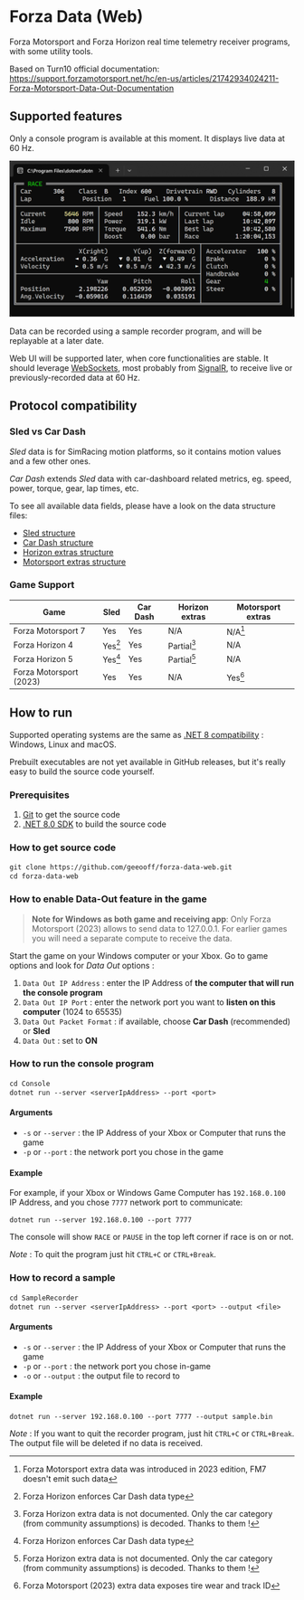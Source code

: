 # Forza Data (Web)

Forza Motorsport and Forza Horizon real time telemetry receiver programs, with some utility tools.

Based on Turn10 official documentation:
https://support.forzamotorsport.net/hc/en-us/articles/21742934024211-Forza-Motorsport-Data-Out-Documentation

## Supported features

Only a console program is available at this moment. It displays live data at 60 Hz.

![image](docs/assets/screenshots/console.png)

Data can be recorded using a sample recorder program, and will be replayable at a later date.

Web UI will be supported later, when core functionalities are stable.
It should leverage [WebSockets](https://developer.mozilla.org/en-US/docs/Web/API/WebSockets_API), most probably from [SignalR](https://dotnet.microsoft.com/en-us/apps/aspnet/signalr), to receive live or previously-recorded data at 60 Hz.

## Protocol compatibility

### Sled vs Car Dash

_Sled_ data is for SimRacing motion platforms, so it contains motion values and a few other ones.

_Car Dash_ extends _Sled_ data with car-dashboard related metrics, eg. speed, power, torque, gear, lap times, etc.

To see all available data fields, please have a look on the data structure files:
- [Sled structure](Core/ForzaSledDataStruct.cs)
- [Car Dash structure](Core/ForzaCarDashDataStruct.cs)
- [Horizon extras structure](Core/ForzaHorizonExtrasDataStruct.cs)
- [Motorsport extras structure](Core/ForzaMotorsportExtrasDataStruct.cs)

### Game Support

| Game                    | Sled     | Car Dash | Horizon extras | Motorsport extras |
|-------------------------|----------|----------|----------------|-------------------|
| Forza Motorsport 7      | Yes      | Yes      | N/A            | N/A[^3]           |
| Forza Horizon 4         | Yes[^1]  | Yes      | Partial[^2]    | N/A               |
| Forza Horizon 5         | Yes[^1]  | Yes      | Partial[^2]    | N/A               |
| Forza Motorsport (2023) | Yes      | Yes      | N/A            | Yes[^4]           |

[^1]: Forza Horizon enforces Car Dash data type
[^2]: Forza Horizon extra data is not documented. Only the car category (from community assumptions) is decoded. Thanks to them !
[^3]: Forza Motorsport extra data was introduced in 2023 edition, FM7 doesn't emit such data
[^4]: Forza Motorsport (2023) extra data exposes tire wear and track ID

## How to run

Supported operating systems are the same as [.NET 8 compatibility](https://github.com/dotnet/core/blob/main/release-notes/8.0/supported-os.md) : Windows, Linux and macOS.

Prebuilt executables are not yet available in GitHub releases, but it's really easy to build the source code yourself.

### Prerequisites

1. [Git](https://www.git-scm.com/downloads) to get the source code
2. [.NET 8.0 SDK](https://dotnet.microsoft.com/en-us/download/dotnet) to build the source code

### How to get source code

```shell
git clone https://github.com/geeooff/forza-data-web.git
cd forza-data-web
```

### How to enable Data-Out feature in the game

> **Note for Windows as both game and receiving app**:
> Only Forza Motorsport (2023) allows to send data to 127.0.0.1.
> For earlier games you will need a separate compute to receive the data.

Start the game on your Windows computer or your Xbox.
Go to game options and look for _Data Out_ options :
1. `Data Out IP Address` : enter the IP Address of **the computer that will run the console program**
2. `Data Out IP Port` : enter the network port you want to **listen on this computer** (1024 to 65535)
3. `Data Out Packet Format` : if available, choose **Car Dash** (recommended) or **Sled**
4. `Data Out` : set to **ON**

### How to run the console program

```shell
cd Console
dotnet run --server <serverIpAddress> --port <port>
```

#### Arguments

- `-s` or `--server` : the IP Address of your Xbox or Computer that runs the game
- `-p` or `--port` : the network port you chose in the game

#### Example

For example, if your Xbox or Windows Game Computer has `192.168.0.100` IP Address, and you chose `7777` network port to communicate:

```shell
dotnet run --server 192.168.0.100 --port 7777
```

The console will show `RACE` or `PAUSE` in the top left corner if race is on or not.

_Note_ : To quit the program just hit `CTRL+C` or `CTRL+Break`.

### How to record a sample

```shell
cd SampleRecorder
dotnet run --server <serverIpAddress> --port <port> --output <file>
```

#### Arguments

- `-s` or `--server` : the IP Address of your Xbox or Computer that runs the game
- `-p` or `--port` : the network port you chose in-game
- `-o` or `--output` : the output file to record to

#### Example

```shell
dotnet run --server 192.168.0.100 --port 7777 --output sample.bin
```

_Note_ : If you want to quit the recorder program, just hit `CTRL+C` or `CTRL+Break`.
The output file will be deleted if no data is received.
